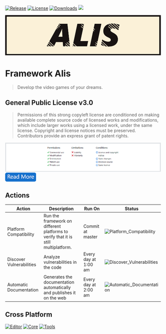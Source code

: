 [![Release](https://img.shields.io/github/release/pabllopf/alis.svg)](https://github.com/pabllopf/alis/releases/latest) 
[![License](https://img.shields.io/badge/License-GPL%20v3.0-blue)](https://github.com/pabllopf/Alis/blob/main/LICENSE)
[![Downloads](https://img.shields.io/github/downloads/pabllopf/alis/total.svg)]()
<img src="https://visitor-badge.laobi.icu/badge?page_id=pabllopf.alis"> 

[![](https://github.com/pabllopf/Alis/blob/main/docs/resources/banner/Alis_Banner_970x250.png)](https://pabllopf.github.io/Alis/index.html)

#  Framework Alis

> Develop the video games of your dreams.

## General Public License v3.0
> Permissions of this strong copyleft license are conditioned on making available complete source code of licensed works and modifications, which include larger works using a licensed work, under the same license. Copyright and license notices must be preserved. Contributors provide an express grant of patent rights.    

[![License](https://github.com/pabllopf/Alis/blob/main/docs/resources/license/License.png)](https://github.com/pabllopf/Alis/blob/master/LICENSE)
[![](https://github.com/pabllopf/Alis/blob/main/docs/resources/buttons/ReadMore.png)](https://github.com/pabllopf/Alis/blob/master/LICENSE)

## Actions 
| Action | Description | Run On | Status |
| --- | --- | ---- | --- |
| Platform Compatibility | Run the framework on different platforms to verify that it is still multiplatform. | Commit at master | ![Platform_Compatibility](https://github.com/pabllopf/Alis/workflows/Platform_Compatibility/badge.svg) |
| Discover Vulnerabilities | Analyze vulnerabilities in the code | Every day at 1:00 am | ![Discover_Vulnerabilities](https://github.com/pabllopf/Alis/workflows/Discover_Vulnerabilities/badge.svg) |
| Automatic Documentation | Generates the documentation automatically and publishes it on the web | Every day at 2:00 am | ![Automatic_Documentation](https://github.com/pabllopf/Alis/workflows/Automatic_Documentation/badge.svg) |

## Cross Platform
[![Editor](https://shields.io/badge/Editor-Windows%20%7C%20MacOS%20%7C%20Linux-%23989898)]()
[![Core](https://shields.io/badge/Core-Windows%20%7C%20IOS%20%7C%20Android%20%7C%20MacOS%20%7C%20Linux-%23989898)]()
[![Tools](https://shields.io/badge/Tools-Windows%20%7C%20IOS%20%7C%20Android%20%7C%20MacOS%20%7C%20Linux-%23989898)]()
